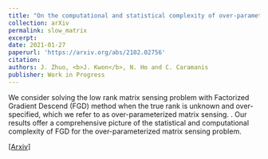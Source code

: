 ```yaml
---
title: "On the computational and statistical complexity of over-parameterized matrix sensing"
collection: arXiv
permalink: slow_matrix
excerpt: 
date: 2021-01-27
paperurl: 'https://arxiv.org/abs/2102.02756'
citation: 
authors: J. Zhuo, <b>J. Kwon</b>, N. Ho and C. Caramanis
publisher: Work in Progress
---
```


We consider solving the low rank matrix sensing problem with Factorized Gradient Descend (FGD) method when the true rank is unknown and over-specified, which we refer to as over-parameterized matrix sensing. . Our results offer a comprehensive picture of the statistical and computational complexity of FGD for the over-parameterized matrix sensing problem.


[[Arxiv]](https://arxiv.org/abs/2102.02756)